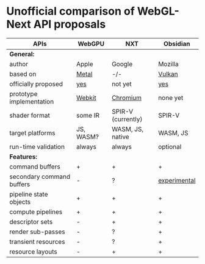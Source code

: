 # Unofficial comparison of WebGL-Next API proposals

APIs                      | WebGPU       | NXT         | Obsidian
------------------------- | ------------ | ----------- | ---------------------
**General:**              |              |             |
author                    | Apple        | Google      | Mozilla
based on                  | [Metal](https://developer.apple.com/metal/) | -/- | [Vulkan](https://www.khronos.org/vulkan/)
officially proposed       | [yes](https://github.com/gpuweb/proposals/blob/master/WebGPU-Apple/api-proposal.html) | not yet | [yes](https://github.com/KhronosGroup/WebGLNext-Proposals/tree/master/Obsidian-Mozilla)
prototype implementation  | [Webkit](https://bugs.webkit.org/show_bug.cgi?id=167952) | [Chromium](https://github.com/gpuweb/nxt-chromium) | none yet
shader format             | some IR      | SPIR-V (currently) | SPIR-V
target platforms          | JS, WASM?    | WASM, JS, native | WASM, JS
run-time validation       | always       | always      | optional
**Features:**             |              |             |
command buffers           | +            | +           | +
secondary command buffers | -            | ?           | [experimental](https://github.com/KhronosGroup/WebGLNext-Proposals/tree/master/Obsidian-Mozilla#secondary-command-buffers)
pipeline state objects    | +            | +           | +
compute pipelines         | +            | +           | +
descriptor sets           | -            | +           | +
render sub-passes         | -            | ?           | +
transient resources       | -            | ?           | +
resource layouts          | -            | +           | +
